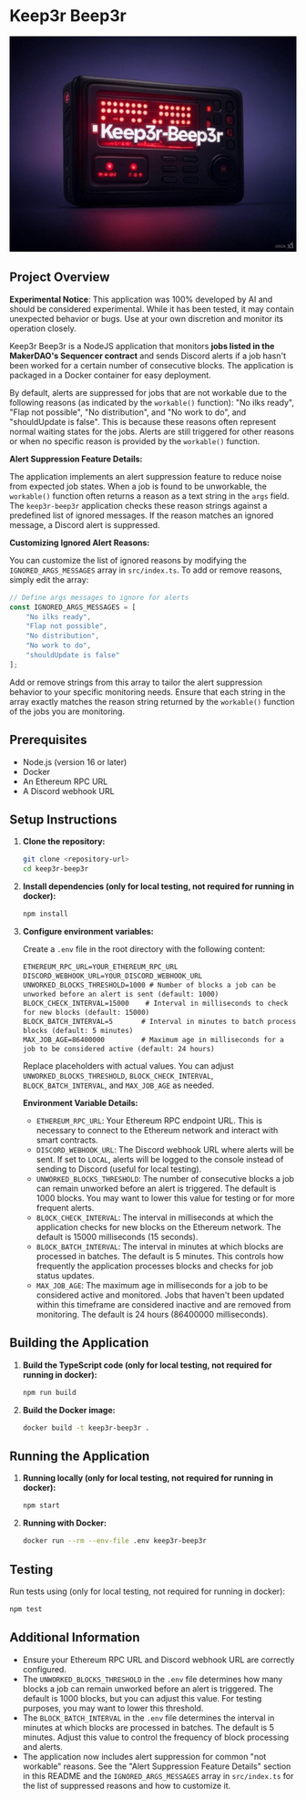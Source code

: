 # Keep3r Beep3r

![Keep3r Beep3r](keep3r-beep3r.jpeg)

## Project Overview

**Experimental Notice**: This application was 100% developed by AI and should be considered experimental. While it has been tested, it may contain unexpected behavior or bugs. Use at your own discretion and monitor its operation closely.

Keep3r Beep3r is a NodeJS application that monitors **jobs listed in the MakerDAO's Sequencer contract** and sends Discord alerts if a job hasn't been worked for a certain number of consecutive blocks. The application is packaged in a Docker container for easy deployment.

By default, alerts are suppressed for jobs that are not workable due to the following reasons (as indicated by the `workable()` function): "No ilks ready", "Flap not possible", "No distribution", and "No work to do", and "shouldUpdate is false".  This is because these reasons often represent normal waiting states for the jobs. Alerts are still triggered for other reasons or when no specific reason is provided by the `workable()` function.

**Alert Suppression Feature Details:**

The application implements an alert suppression feature to reduce noise from expected job states.  When a job is found to be unworkable, the `workable()` function often returns a reason as a text string in the `args` field. The `keep3r-beep3r` application checks these reason strings against a predefined list of ignored messages. If the reason matches an ignored message, a Discord alert is suppressed.

**Customizing Ignored Alert Reasons:**

You can customize the list of ignored reasons by modifying the `IGNORED_ARGS_MESSAGES` array in `src/index.ts`.  To add or remove reasons, simply edit the array:

```typescript
// Define args messages to ignore for alerts
const IGNORED_ARGS_MESSAGES = [
    "No ilks ready",
    "Flap not possible",
    "No distribution",
    "No work to do",
    "shouldUpdate is false"
];
```

Add or remove strings from this array to tailor the alert suppression behavior to your specific monitoring needs.  Ensure that each string in the array exactly matches the reason string returned by the `workable()` function of the jobs you are monitoring.

## Prerequisites

- Node.js (version 16 or later)
- Docker
- An Ethereum RPC URL
- A Discord webhook URL

## Setup Instructions

1. **Clone the repository:**

   ```bash
   git clone <repository-url>
   cd keep3r-beep3r
   ```

2. **Install dependencies (only for local testing, not required for running in docker):**

   ```bash
   npm install
   ```

3. **Configure environment variables:**

   Create a `.env` file in the root directory with the following content:

   ```
   ETHEREUM_RPC_URL=YOUR_ETHEREUM_RPC_URL
   DISCORD_WEBHOOK_URL=YOUR_DISCORD_WEBHOOK_URL
   UNWORKED_BLOCKS_THRESHOLD=1000 # Number of blocks a job can be unworked before an alert is sent (default: 1000)
   BLOCK_CHECK_INTERVAL=15000    # Interval in milliseconds to check for new blocks (default: 15000)
   BLOCK_BATCH_INTERVAL=5       # Interval in minutes to batch process blocks (default: 5 minutes)
   MAX_JOB_AGE=86400000         # Maximum age in milliseconds for a job to be considered active (default: 24 hours)
   ```

   Replace placeholders with actual values. You can adjust `UNWORKED_BLOCKS_THRESHOLD`, `BLOCK_CHECK_INTERVAL`, `BLOCK_BATCH_INTERVAL`, and `MAX_JOB_AGE` as needed.

   **Environment Variable Details:**

   *   `ETHEREUM_RPC_URL`:  Your Ethereum RPC endpoint URL.  This is necessary to connect to the Ethereum network and interact with smart contracts.
   *   `DISCORD_WEBHOOK_URL`: The Discord webhook URL where alerts will be sent.  If set to `LOCAL`, alerts will be logged to the console instead of sending to Discord (useful for local testing).
   *   `UNWORKED_BLOCKS_THRESHOLD`:  The number of consecutive blocks a job can remain unworked before an alert is triggered.  The default is 1000 blocks.  You may want to lower this value for testing or for more frequent alerts.
   *   `BLOCK_CHECK_INTERVAL`:  The interval in milliseconds at which the application checks for new blocks on the Ethereum network. The default is 15000 milliseconds (15 seconds).
   *   `BLOCK_BATCH_INTERVAL`: The interval in minutes at which blocks are processed in batches.  The default is 5 minutes.  This controls how frequently the application processes blocks and checks for job status updates.
   *   `MAX_JOB_AGE`: The maximum age in milliseconds for a job to be considered active and monitored. Jobs that haven't been updated within this timeframe are considered inactive and are removed from monitoring. The default is 24 hours (86400000 milliseconds).

## Building the Application

1. **Build the TypeScript code (only for local testing, not required for running in docker):**

   ```bash
   npm run build
   ```

2. **Build the Docker image:**

   ```bash
   docker build -t keep3r-beep3r .
   ```

## Running the Application

1. **Running locally (only for local testing, not required for running in docker):**

   ```bash
   npm start
   ```

2. **Running with Docker:**

   ```bash
   docker run --rm --env-file .env keep3r-beep3r
   ```

## Testing

Run tests using (only for local testing, not required for running in docker):

```bash
npm test
```

## Additional Information

- Ensure your Ethereum RPC URL and Discord webhook URL are correctly configured.
- The `UNWORKED_BLOCKS_THRESHOLD` in the `.env` file determines how many blocks a job can remain unworked before an alert is triggered. The default is 1000 blocks, but you can adjust this value. For testing purposes, you may want to lower this threshold.
- The `BLOCK_BATCH_INTERVAL` in the `.env` file determines the interval in minutes at which blocks are processed in batches. The default is 5 minutes. Adjust this value to control the frequency of block processing and alerts.
- The application now includes alert suppression for common "not workable" reasons. See the "Alert Suppression Feature Details" section in this README and the `IGNORED_ARGS_MESSAGES` array in `src/index.ts` for the list of suppressed reasons and how to customize it.
